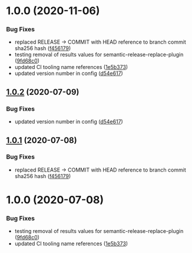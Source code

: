 # 1.0.0 (2020-11-06)


### Bug Fixes

* replaced RELEASE -> COMMIT with HEAD reference to branch commit sha256 hash ([f456179](https://github.com/toyboxco/mirror/commit/f456179b35bb7d9674cb6328026c189aee6ba6fc))
* testing removal of results values for semantic-release-replace-plugin ([9fd68c0](https://github.com/toyboxco/mirror/commit/9fd68c07c0123a755b13cb4fc56c77c34749207c))
* updated CI tooling name references ([1e5b373](https://github.com/toyboxco/mirror/commit/1e5b373dce29389c5e934e1f3d2de3600f503f04))
* updated version number in config ([d54e617](https://github.com/toyboxco/mirror/commit/d54e61721c1e8be19f02758bc865f9e6f683daab))

## [1.0.2](https://github.com/lunaris-studios/mirror/compare/v1.0.1...v1.0.2) (2020-07-09)


### Bug Fixes

* updated version number in config ([d54e617](https://github.com/lunaris-studios/mirror/commit/d54e61721c1e8be19f02758bc865f9e6f683daab))

## [1.0.1](https://github.com/lunaris-studios/mirror/compare/v1.0.0...v1.0.1) (2020-07-08)


### Bug Fixes

* replaced RELEASE -> COMMIT with HEAD reference to branch commit sha256 hash ([f456179](https://github.com/lunaris-studios/mirror/commit/f456179b35bb7d9674cb6328026c189aee6ba6fc))

# 1.0.0 (2020-07-08)


### Bug Fixes

* testing removal of results values for semantic-release-replace-plugin ([9fd68c0](https://github.com/lunaris-studios/mirror/commit/9fd68c07c0123a755b13cb4fc56c77c34749207c))
* updated CI tooling name references ([1e5b373](https://github.com/lunaris-studios/mirror/commit/1e5b373dce29389c5e934e1f3d2de3600f503f04))

